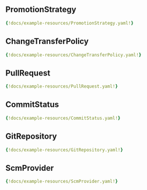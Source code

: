 ## PromotionStrategy

```yaml
{!docs/example-resources/PromotionStrategy.yaml!}
```

## ChangeTransferPolicy

```yaml
{!docs/example-resources/ChangeTransferPolicy.yaml!}
```

## PullRequest

```yaml
{!docs/example-resources/PullRequest.yaml!}
```

## CommitStatus

```yaml
{!docs/example-resources/CommitStatus.yaml!}
```

## GitRepository

```yaml
{!docs/example-resources/GitRepository.yaml!}
```

## ScmProvider

```yaml
{!docs/example-resources/ScmProvider.yaml!}
```
